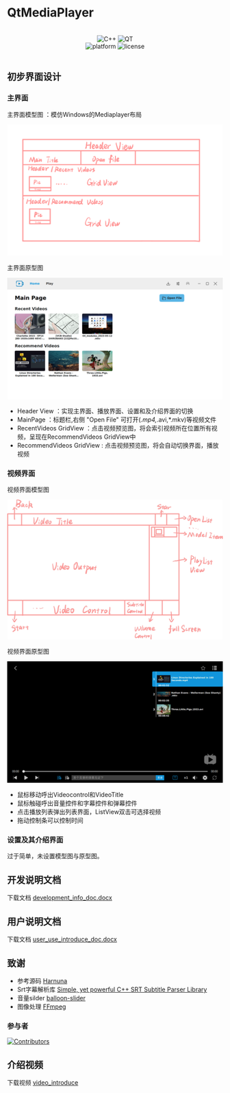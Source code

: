 # QtMediaPlayer
<div align="center">
<br>
<div>
    <img alt="C++" src="https://img.shields.io/badge/c++-20-%2300599C?logo=cplusplus">
    <img alt="QT" src="https://img.shields.io/badge/Qt-6.5-green?logo=QT">
</div>
<div>
    <img alt="platform" src="https://img.shields.io/badge/platform-Linux-blueviolet">
    <img alt="license" src="https://img.shields.io/badge/Lincense-GPLv3-blue.svg">
</div>
<br>
</div>

## 初步界面设计
  ### 主界面
  
  主界面模型图 ：模仿Windows的Mediaplayer布局
  <div align = "center">
      <img src= "introduce/picture/main_page.png" width = 600>
  </div>
  
  主界面原型图
  <div align = "center">
      <img src= "introduce/picture/main_pro.png" width = 600>
  </div>
  
   - Header View ：实现主界面、播放界面、设置和及介绍界面的切换
   - MainPage ：标题栏,右侧 "Open File" 可打开(*.mp4,*.avi,*.mkv)等视频文件
   - RecentVideos GridView ：点击视频预览图，将会索引视频所在位置所有视频，呈现在RecommendVideos GridView中
   - RecommendVideos GridView : 点击视频预览图，将会自动切换界面，播放视频
  
  ### 视频界面

  视频界面模型图
    <div align = "center">
      <img src= "introduce/picture/player_page.png" width = 600>
  </div>
  

  视频界面原型图
  <div align = "center">
      <img src= "introduce/picture/player_pro.png" width = 600>
  </div>

   - 鼠标移动呼出Videocontrol和VideoTitle
   - 鼠标触碰呼出音量控件和字幕控件和弹幕控件
   - 点击播放列表弹出列表界面，ListView双击可选择视频
   - 拖动控制条可以控制时间
  
  ### 设置及其介绍界面

  过于简单，未设置模型图与原型图。
  
## 开发说明文档
  
下载文档 [development_info_doc.docx](https://github.com/SryAsuka/QtMediaPlayer/blob/main/introduce/document/development_info_doc.docx)

## 用户说明文档

下载文档 [user_use_introduce_doc.docx](https://github.com/SryAsuka/QtMediaPlayer/blob/main/introduce/document/User_Introduction.docx)
    
## 致谢
  - 参考源码 [Harnuna](https://invent.kde.org/multimedia/haruna)
  - Srt字幕解析库 [Simple, yet powerful C++ SRT Subtitle Parser Library](https://github.com/saurabhshri/simple-yet-powerful-srt-subtitle-parser-cpp)
  - 音量silder [balloon-slider](https://github.com/realmahdi/balloon-slider)
  - 图像处理 [FFmpeg](https://github.com/FFmpeg/FFmpeg)

  ### 参与者
  
  [![Contributors](https://contributors-img.web.app/image?repo=SryAsuka/QtMediaPlayer)](https://github.com/SryAsuka/QtMediaPlayer/graphs/contributors)
  
## 介绍视频

 下载视频 [video_introduce](https://github.com/SryAsuka/QtMediaPlayer/blob/main/introduce/video/video_introduce_lixinhang.mkv)
  


